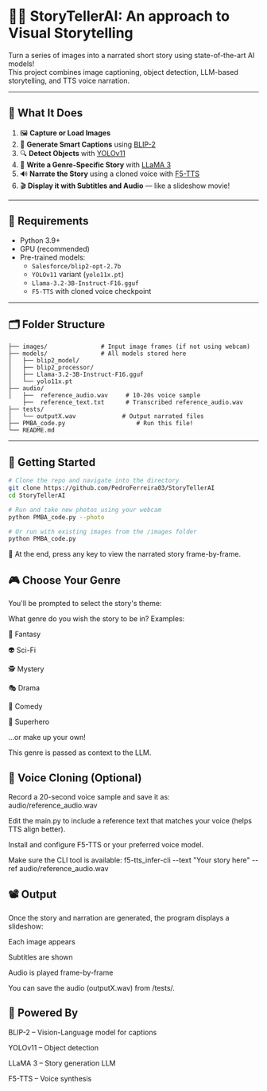 # 📸🧠 StoryTellerAI: An approach to Visual Storytelling

Turn a series of images into a narrated short story using state-of-the-art AI models!  
This project combines image captioning, object detection, LLM-based storytelling, and TTS voice narration.

---

## 🎯 What It Does

1. 🖼️ **Capture or Load Images**  
2. 🧠 **Generate Smart Captions** using [BLIP-2](https://huggingface.co/Salesforce/blip2-opt-2.7b)  
3. 🔍 **Detect Objects** with [YOLOv11](https://github.com/ultralytics/ultralytics)  
4. 📖 **Write a Genre-Specific Story** with [LLaMA 3](https://ai.meta.com/llama/)  
5. 🔊 **Narrate the Story** using a cloned voice with [F5-TTS](https://github.com/TensorSpeech/FastSpeech2)  
6. 🎬 **Display it with Subtitles and Audio** — like a slideshow movie!

---

## 🧰 Requirements

- Python 3.9+
- GPU (recommended)
- Pre-trained models:
  - `Salesforce/blip2-opt-2.7b`
  - `YOLOv11` variant (`yolo11x.pt`)
  - `Llama-3.2-3B-Instruct-F16.gguf`
  - `F5-TTS` with cloned voice checkpoint

---

## 🗂 Folder Structure

```
├── images/               # Input image frames (if not using webcam)
├── models/               # All models stored here
│   ├── blip2_model/
│   ├── blip2_processor/
│   ├── Llama-3.2-3B-Instruct-F16.gguf
│   └── yolo11x.pt
├── audio/
│   ├──  reference_audio.wav     # 10-20s voice sample
    ├──  reference_text.txt      # Transcribed reference_audio.wav
├── tests/
│   └── outputX.wav             # Output narrated files
├── PMBA_code.py                    # Run this file!
└── README.md
```

---

## 🚀 Getting Started

```bash
# Clone the repo and navigate into the directory
git clone https://github.com/PedroFerreira03/StoryTellerAI
cd StoryTellerAI

# Run and take new photos using your webcam
python PMBA_code.py --photo

# Or run with existing images from the /images folder
python PMBA_code.py
```

📌 At the end, press any key to view the narrated story frame-by-frame.

## 🎮 Choose Your Genre
You'll be prompted to select the story's theme:

What genre do you wish the story to be in?
Examples:

🧙 Fantasy

👽 Sci-Fi

🕵️ Mystery

🎭 Drama

🎉 Comedy

🦸 Superhero

...or make up your own!

This genre is passed as context to the LLM.

## 🧪 Voice Cloning (Optional)
Record a 20-second voice sample and save it as:
audio/reference_audio.wav

Edit the main.py to include a reference text that matches your voice (helps TTS align better).

Install and configure F5-TTS or your preferred voice model.

Make sure the CLI tool is available:
f5-tts_infer-cli --text "Your story here" --ref audio/reference_audio.wav

## 📽️ Output
Once the story and narration are generated, the program displays a slideshow:

Each image appears

Subtitles are shown

Audio is played frame-by-frame

You can save the audio (outputX.wav) from /tests/.

## 🧠 Powered By
BLIP-2 – Vision-Language model for captions

YOLOv11 – Object detection

LLaMA 3 – Story generation LLM

F5-TTS – Voice synthesis
